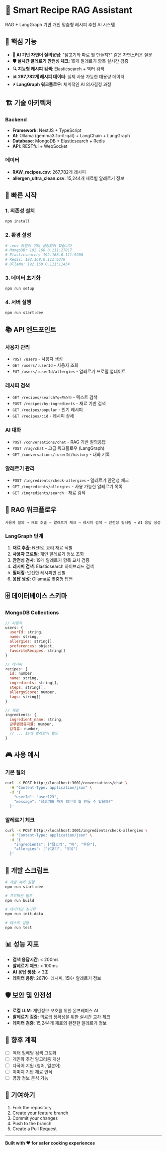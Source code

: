 # 🍳 Smart Recipe RAG Assistant

RAG + LangGraph 기반 개인 맞춤형 레시피 추천 AI 시스템

## 🎯 핵심 기능

- **🤖 AI 기반 자연어 질의응답**: "닭고기와 파로 뭘 만들지?" 같은 자연스러운 질문
- **🛡️ 실시간 알레르기 안전성 체크**: 19개 알레르기 항목 실시간 검증
- **🔍 지능형 레시피 검색**: Elasticsearch + 벡터 검색
- **📊 267,782개 레시피 데이터**: 실제 사용 가능한 대용량 데이터
- **⚡ LangGraph 워크플로우**: 체계적인 AI 의사결정 과정

## 🏗️ 기술 아키텍처

### Backend
- **Framework**: NestJS + TypeScript
- **AI**: Ollama (gemma3:1b-it-qat) + LangChain + LangGraph
- **Database**: MongoDB + Elasticsearch + Redis
- **API**: RESTful + WebSocket

### 데이터
- **RAW_recipes.csv**: 267,782개 레시피
- **allergen_ultra_clean.csv**: 15,244개 재료별 알레르기 정보

## 🚀 빠른 시작

### 1. 의존성 설치
```bash
npm install
```

### 2. 환경 설정
```bash
# .env 파일이 이미 설정되어 있습니다
# MongoDB: 192.168.0.111:27017
# Elasticsearch: 192.168.0.111:9200
# Redis: 192.168.0.111:6379
# Ollama: 192.168.0.111:11434
```

### 3. 데이터 초기화
```bash
npm run setup
```

### 4. 서버 실행
```bash
npm run start:dev
```

## 📚 API 엔드포인트

### 사용자 관리
- `POST /users` - 사용자 생성
- `GET /users/:userId` - 사용자 조회
- `PUT /users/:userId/allergies` - 알레르기 프로필 업데이트

### 레시피 검색
- `GET /recipes/search?q=파스타` - 텍스트 검색
- `POST /recipes/by-ingredients` - 재료 기반 검색
- `GET /recipes/popular` - 인기 레시피
- `GET /recipes/:id` - 레시피 상세

### AI 대화
- `POST /conversations/chat` - RAG 기반 질의응답
- `POST /rag/chat` - 고급 워크플로우 (LangGraph)
- `GET /conversations/:userId/history` - 대화 기록

### 알레르기 관리
- `POST /ingredients/check-allergies` - 알레르기 안전성 체크
- `GET /ingredients/allergies` - 사용 가능한 알레르기 목록
- `GET /ingredients/search` - 재료 검색

## 🔄 RAG 워크플로우

```
사용자 질의 → 재료 추출 → 알레르기 체크 → 레시피 검색 → 안전성 필터링 → AI 응답 생성
```

### LangGraph 단계
1. **재료 추출**: NER로 요리 재료 식별
2. **사용자 프로필**: 개인 알레르기 정보 조회
3. **안전성 검사**: 19개 알레르기 항목 교차 검증
4. **레시피 검색**: Elasticsearch 하이브리드 검색
5. **필터링**: 안전한 레시피만 선별
6. **응답 생성**: Ollama로 맞춤형 답변

## 🗄️ 데이터베이스 스키마

### MongoDB Collections

```javascript
// 사용자
users: {
  userId: string,
  name: string,
  allergies: string[],
  preferences: object,
  favoriteRecipes: string[]
}

// 레시피  
recipes: {
  id: number,
  name: string,
  ingredients: string[],
  steps: string[],
  allergyScore: number,
  tags: string[]
}

// 재료
ingredients: {
  ingredient_name: string,
  글루텐함유곡물: number,
  갑각류: number,
  // ... 19개 알레르기 필드
}
```

## 🎮 사용 예시

### 기본 질의
```bash
curl -X POST http://localhost:3001/conversations/chat \
  -H "Content-Type: application/json" \
  -d '{
    "userId": "user123",
    "message": "닭고기와 파가 있는데 뭘 만들 수 있을까?"
  }'
```

### 알레르기 체크
```bash
curl -X POST http://localhost:3001/ingredients/check-allergies \
  -H "Content-Type: application/json" \
  -d '{
    "ingredients": ["닭고기", "파", "우유"],
    "allergies": ["닭고기", "우유"]
  }'
```

## 🔧 개발 스크립트

```bash
# 개발 서버 실행
npm run start:dev

# 프로덕션 빌드
npm run build

# 데이터만 초기화
npm run init-data

# 테스트 실행
npm run test
```

## 📊 성능 지표

- **검색 응답시간**: < 200ms
- **알레르기 체크**: < 100ms  
- **AI 응답 생성**: < 3초
- **데이터 용량**: 267K+ 레시피, 15K+ 알레르기 정보

## 🛡️ 보안 및 안전성

- **로컬 LLM**: 개인정보 보호를 위한 온프레미스 AI
- **알레르기 검증**: 의료급 정확성을 위한 실시간 교차 체크
- **데이터 검증**: 15,244개 재료의 완전한 알레르기 정보

## 🔮 향후 계획

- [ ] 벡터 임베딩 검색 고도화
- [ ] 개인화 추천 알고리즘 개선
- [ ] 다국어 지원 (영어, 일본어)
- [ ] 이미지 기반 재료 인식
- [ ] 영양 정보 분석 기능

## 🤝 기여하기

1. Fork the repository
2. Create your feature branch
3. Commit your changes
4. Push to the branch
5. Create a Pull Request

---

**Built with ❤️ for safer cooking experiences**